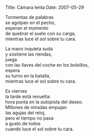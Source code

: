 Title: Cámara lenta 
Date: 2007-05-29

Tormentas de palabras  
se agolpan en el pecho,  
esperan el momento  
de quebrar el suelo con su carga,  
mientras luce el sol sobre tu cara.  
 
La mano inquieta suda  
y sostiene las riendas,  
juega  
con las llaves del coche en los bolsillos,  
espera  
su turno en la batalla,  
mientras luce el sol sobre tu cara.  
 
Es viernes  
la tarde está revuelta:  
hora punta en la autopista del deseo.  
Millones de miradas empujan  
las agujas del reloj,  
pero el tiempo no pasa  
a gusto de todos  
cuando luce el sol sobre tu cara.  

